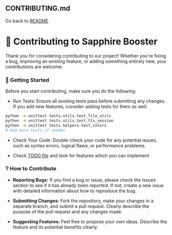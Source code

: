 ## CONTRIBUTING.md

Go back to [README](README.md)

# 🚀 Contributing to Sapphire Booster 

Thank you for considering contributing to our project! Whether you're fixing a bug, improving an existing feature, or adding something entirely new, your contributions are welcome.

### 🌟 Getting Started 

Before you start contributing, make sure you do the following:

- Run Tests: Ensure all existing tests pass before submitting any changes. If you add new features, consider adding tests for them as well.

```sh
python -m unittest tests.utils.test_file_utils
python -m unittest tests.utils.test_tls_session
python -m unittest tests.helpers.test_colors
# Add more tests if needen
```

- Check Your Code: Double-check your code for any potential issues, such as syntax errors, logical flaws, or performance problems.

- Check [TODO file](TODO.md) and look for features which you can implement

### ❔ How to Contribute

- **Reporting Bugs:** If you find a bug or issue, please check the Issues section to see if it has already been reported. If not, create a new issue with detailed information about how to reproduce the bug.

- **Submitting Changes:** Fork the repository, make your changes in a separate branch, and submit a pull request. Clearly describe the purpose of the pull request and any changes made.

- **Suggesting Features:** Feel free to propose your own ideas. Describe the feature and its potential benefits clearly.


